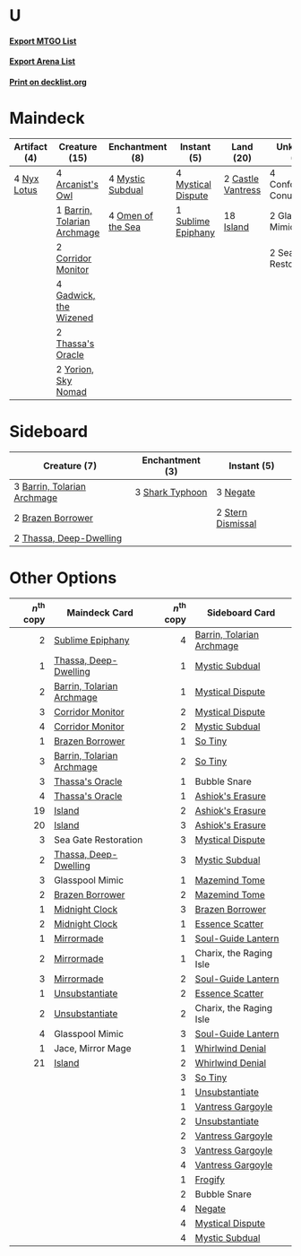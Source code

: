 # U

#### [Export MTGO List](../collection/U/U.txt)
#### [Export Arena List](../collection/U/U_arena.txt)
#### [Print on decklist.org](http://decklist.org/?deckmain=4%09Arcanist's%20Owl%0A1%09Barrin,%20Tolarian%20Archmage%0A2%09Castle%20Vantress%0A4%09Confounding%20Conundrum%0A2%09Corridor%20Monitor%0A4%09Gadwick,%20the%20Wizened%0A2%09Glasspool%20Mimic%0A18%09Island%0A4%09Mystic%20Subdual%0A4%09Mystical%20Dispute%0A4%09Nyx%20Lotus%0A4%09Omen%20of%20the%20Sea%0A2%09Sea%20Gate%20Restoration%0A1%09Sublime%20Epiphany%0A2%09Thassa's%20Oracle%0A2%09Yorion,%20Sky%20Nomad&deckside=3%09Barrin,%20Tolarian%20Archmage%0A2%09Brazen%20Borrower%0A3%09Negate%0A3%09Shark%20Typhoon%0A2%09Stern%20Dismissal%0A2%09Thassa,%20Deep-Dwelling)
# Maindeck

|                                     Artifact (4)                                     |                                            Creature (15)                                             |                                      Enchantment (8)                                       |                                         Instant (5)                                         |                                         Land (20)                                          |      Unknown (8)      |
|--------------------------------------------------------------------------------------|------------------------------------------------------------------------------------------------------|--------------------------------------------------------------------------------------------|---------------------------------------------------------------------------------------------|--------------------------------------------------------------------------------------------|-----------------------|
|4 [Nyx Lotus](http://gatherer.wizards.com/Pages/Card/Details.aspx?multiverseid=476486)|4 [Arcanist's Owl](http://gatherer.wizards.com/Pages/Card/Details.aspx?multiverseid=473168)           |4 [Mystic Subdual](http://gatherer.wizards.com/Pages/Card/Details.aspx?multiverseid=479577) |4 [Mystical Dispute](http://gatherer.wizards.com/Pages/Card/Details.aspx?multiverseid=473020)|2 [Castle Vantress](http://gatherer.wizards.com/Pages/Card/Details.aspx?multiverseid=473204)|4 Confounding Conundrum|
|                                                                                      |1 [Barrin, Tolarian Archmage](http://gatherer.wizards.com/Pages/Card/Details.aspx?multiverseid=488247)|4 [Omen of the Sea](http://gatherer.wizards.com/Pages/Card/Details.aspx?multiverseid=476309)|1 [Sublime Epiphany](http://gatherer.wizards.com/Pages/Card/Details.aspx?multiverseid=488254)|18 [Island](http://gatherer.wizards.com/Pages/Card/Details.aspx?multiverseid=439857)        |2 Glasspool Mimic      |
|                                                                                      |2 [Corridor Monitor](http://gatherer.wizards.com/Pages/Card/Details.aspx?multiverseid=473003)         |                                                                                            |                                                                                             |                                                                                            |2 Sea Gate Restoration |
|                                                                                      |4 [Gadwick, the Wizened](http://gatherer.wizards.com/Pages/Card/Details.aspx?multiverseid=473010)     |                                                                                            |                                                                                             |                                                                                            |                       |
|                                                                                      |2 [Thassa's Oracle](http://gatherer.wizards.com/Pages/Card/Details.aspx?multiverseid=476324)          |                                                                                            |                                                                                             |                                                                                            |                       |
|                                                                                      |2 [Yorion, Sky Nomad](http://gatherer.wizards.com/Pages/Card/Details.aspx?multiverseid=479752)        |                                                                                            |                                                                                             |                                                                                            |                       |


# Sideboard

|                                             Creature (7)                                             |                                     Enchantment (3)                                      |                                        Instant (5)                                         |
|------------------------------------------------------------------------------------------------------|------------------------------------------------------------------------------------------|--------------------------------------------------------------------------------------------|
|3 [Barrin, Tolarian Archmage](http://gatherer.wizards.com/Pages/Card/Details.aspx?multiverseid=488247)|3 [Shark Typhoon](http://gatherer.wizards.com/Pages/Card/Details.aspx?multiverseid=479587)|3 [Negate](http://gatherer.wizards.com/Pages/Card/Details.aspx?multiverseid=423707)         |
|2 [Brazen Borrower](http://gatherer.wizards.com/Pages/Card/Details.aspx?multiverseid=473001)          |                                                                                          |2 [Stern Dismissal](http://gatherer.wizards.com/Pages/Card/Details.aspx?multiverseid=476319)|
|2 [Thassa, Deep-Dwelling](http://gatherer.wizards.com/Pages/Card/Details.aspx?multiverseid=476322)    |                                                                                          |                                                                                            |


# Other Options

|*n*<sup>th</sup> copy|                                           Maindeck Card                                            |*n*<sup>th</sup> copy|                                           Sideboard Card                                           |
|--------------------:|----------------------------------------------------------------------------------------------------|--------------------:|----------------------------------------------------------------------------------------------------|
|                    2|[Sublime Epiphany](http://gatherer.wizards.com/Pages/Card/Details.aspx?multiverseid=488254)         |                    4|[Barrin, Tolarian Archmage](http://gatherer.wizards.com/Pages/Card/Details.aspx?multiverseid=488247)|
|                    1|[Thassa, Deep-Dwelling](http://gatherer.wizards.com/Pages/Card/Details.aspx?multiverseid=476322)    |                    1|[Mystic Subdual](http://gatherer.wizards.com/Pages/Card/Details.aspx?multiverseid=479577)           |
|                    2|[Barrin, Tolarian Archmage](http://gatherer.wizards.com/Pages/Card/Details.aspx?multiverseid=488247)|                    1|[Mystical Dispute](http://gatherer.wizards.com/Pages/Card/Details.aspx?multiverseid=473020)         |
|                    3|[Corridor Monitor](http://gatherer.wizards.com/Pages/Card/Details.aspx?multiverseid=473003)         |                    2|[Mystical Dispute](http://gatherer.wizards.com/Pages/Card/Details.aspx?multiverseid=473020)         |
|                    4|[Corridor Monitor](http://gatherer.wizards.com/Pages/Card/Details.aspx?multiverseid=473003)         |                    2|[Mystic Subdual](http://gatherer.wizards.com/Pages/Card/Details.aspx?multiverseid=479577)           |
|                    1|[Brazen Borrower](http://gatherer.wizards.com/Pages/Card/Details.aspx?multiverseid=473001)          |                    1|[So Tiny](http://gatherer.wizards.com/Pages/Card/Details.aspx?multiverseid=473026)                  |
|                    3|[Barrin, Tolarian Archmage](http://gatherer.wizards.com/Pages/Card/Details.aspx?multiverseid=488247)|                    2|[So Tiny](http://gatherer.wizards.com/Pages/Card/Details.aspx?multiverseid=473026)                  |
|                    3|[Thassa's Oracle](http://gatherer.wizards.com/Pages/Card/Details.aspx?multiverseid=476324)          |                    1|Bubble Snare                                                                                        |
|                    4|[Thassa's Oracle](http://gatherer.wizards.com/Pages/Card/Details.aspx?multiverseid=476324)          |                    1|[Ashiok's Erasure](http://gatherer.wizards.com/Pages/Card/Details.aspx?multiverseid=476294)         |
|                   19|[Island](http://gatherer.wizards.com/Pages/Card/Details.aspx?multiverseid=439857)                   |                    2|[Ashiok's Erasure](http://gatherer.wizards.com/Pages/Card/Details.aspx?multiverseid=476294)         |
|                   20|[Island](http://gatherer.wizards.com/Pages/Card/Details.aspx?multiverseid=439857)                   |                    3|[Ashiok's Erasure](http://gatherer.wizards.com/Pages/Card/Details.aspx?multiverseid=476294)         |
|                    3|Sea Gate Restoration                                                                                |                    3|[Mystical Dispute](http://gatherer.wizards.com/Pages/Card/Details.aspx?multiverseid=473020)         |
|                    2|[Thassa, Deep-Dwelling](http://gatherer.wizards.com/Pages/Card/Details.aspx?multiverseid=476322)    |                    3|[Mystic Subdual](http://gatherer.wizards.com/Pages/Card/Details.aspx?multiverseid=479577)           |
|                    3|Glasspool Mimic                                                                                     |                    1|[Mazemind Tome](http://gatherer.wizards.com/Pages/Card/Details.aspx?multiverseid=485555)            |
|                    2|[Brazen Borrower](http://gatherer.wizards.com/Pages/Card/Details.aspx?multiverseid=473001)          |                    2|[Mazemind Tome](http://gatherer.wizards.com/Pages/Card/Details.aspx?multiverseid=485555)            |
|                    1|[Midnight Clock](http://gatherer.wizards.com/Pages/Card/Details.aspx?multiverseid=473016)           |                    3|[Brazen Borrower](http://gatherer.wizards.com/Pages/Card/Details.aspx?multiverseid=473001)          |
|                    2|[Midnight Clock](http://gatherer.wizards.com/Pages/Card/Details.aspx?multiverseid=473016)           |                    1|[Essence Scatter](http://gatherer.wizards.com/Pages/Card/Details.aspx?multiverseid=426754)          |
|                    1|[Mirrormade](http://gatherer.wizards.com/Pages/Card/Details.aspx?multiverseid=473017)               |                    1|[Soul-Guide Lantern](http://gatherer.wizards.com/Pages/Card/Details.aspx?multiverseid=476488)       |
|                    2|[Mirrormade](http://gatherer.wizards.com/Pages/Card/Details.aspx?multiverseid=473017)               |                    1|Charix, the Raging Isle                                                                             |
|                    3|[Mirrormade](http://gatherer.wizards.com/Pages/Card/Details.aspx?multiverseid=473017)               |                    2|[Soul-Guide Lantern](http://gatherer.wizards.com/Pages/Card/Details.aspx?multiverseid=476488)       |
|                    1|[Unsubstantiate](http://gatherer.wizards.com/Pages/Card/Details.aspx?multiverseid=414374)           |                    2|[Essence Scatter](http://gatherer.wizards.com/Pages/Card/Details.aspx?multiverseid=426754)          |
|                    2|[Unsubstantiate](http://gatherer.wizards.com/Pages/Card/Details.aspx?multiverseid=414374)           |                    2|Charix, the Raging Isle                                                                             |
|                    4|Glasspool Mimic                                                                                     |                    3|[Soul-Guide Lantern](http://gatherer.wizards.com/Pages/Card/Details.aspx?multiverseid=476488)       |
|                    1|Jace, Mirror Mage                                                                                   |                    1|[Whirlwind Denial](http://gatherer.wizards.com/Pages/Card/Details.aspx?multiverseid=476332)         |
|                   21|[Island](http://gatherer.wizards.com/Pages/Card/Details.aspx?multiverseid=439857)                   |                    2|[Whirlwind Denial](http://gatherer.wizards.com/Pages/Card/Details.aspx?multiverseid=476332)         |
|                     |                                                                                                    |                    3|[So Tiny](http://gatherer.wizards.com/Pages/Card/Details.aspx?multiverseid=473026)                  |
|                     |                                                                                                    |                    1|[Unsubstantiate](http://gatherer.wizards.com/Pages/Card/Details.aspx?multiverseid=414374)           |
|                     |                                                                                                    |                    1|[Vantress Gargoyle](http://gatherer.wizards.com/Pages/Card/Details.aspx?multiverseid=473033)        |
|                     |                                                                                                    |                    2|[Unsubstantiate](http://gatherer.wizards.com/Pages/Card/Details.aspx?multiverseid=414374)           |
|                     |                                                                                                    |                    2|[Vantress Gargoyle](http://gatherer.wizards.com/Pages/Card/Details.aspx?multiverseid=473033)        |
|                     |                                                                                                    |                    3|[Vantress Gargoyle](http://gatherer.wizards.com/Pages/Card/Details.aspx?multiverseid=473033)        |
|                     |                                                                                                    |                    4|[Vantress Gargoyle](http://gatherer.wizards.com/Pages/Card/Details.aspx?multiverseid=473033)        |
|                     |                                                                                                    |                    1|[Frogify](http://gatherer.wizards.com/Pages/Card/Details.aspx?multiverseid=473009)                  |
|                     |                                                                                                    |                    2|Bubble Snare                                                                                        |
|                     |                                                                                                    |                    4|[Negate](http://gatherer.wizards.com/Pages/Card/Details.aspx?multiverseid=423707)                   |
|                     |                                                                                                    |                    4|[Mystical Dispute](http://gatherer.wizards.com/Pages/Card/Details.aspx?multiverseid=473020)         |
|                     |                                                                                                    |                    4|[Mystic Subdual](http://gatherer.wizards.com/Pages/Card/Details.aspx?multiverseid=479577)           |

